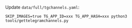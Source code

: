 Update `data/full/tgchannels.yaml`:
```
SKIP_IMAGES=true TG_APP_ID=xxx TG_APP_HASH=xxx python3 tools/gettelegramchannels.py
```
